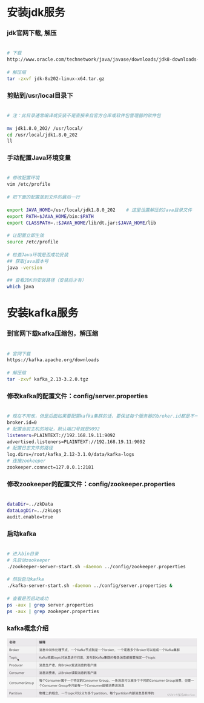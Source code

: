 # 安装jdk服务

### jdk官网下载, 解压

```sh

# 下载
http://www.oracle.com/technetwork/java/javase/downloads/jdk8-downloads-2133151.html

# 解压缩
tar -zxvf jdk-8u202-linux-x64.tar.gz

```


### 剪贴到/usr/local目录下

```sh

# 注：此目录通常编译或安装不是直接来自官方仓库或软件包管理器的软件包

mv jdk1.8.0_202/ /usr/local/
cd /usr/local/jdk1.8.0_202
ll

```


### 手动配置Java环境变量

```sh

# 修改配置环境
vim /etc/profile

# 把下面的配置放到文件的最后一行

export JAVA_HOME=/usr/local/jdk1.8.0_202    # 这里设置解压的Java目录文件
export PATH=$JAVA_HOME/bin:$PATH
export CLASSPATH=.:$JAVA_HOME/lib/dt.jar:$JAVA_HOME/lib

# 让配置立即生效
source /etc/profile

# 检查Java环境是否成功安装
## 获取java版本号
java -version
    
## 查看JDK的安装路径（安装后才有）
which java

```


# 安装kafka服务

### 到官网下载kafka压缩包，解压缩

```sh

# 官网下载
https://kafka.apache.org/downloads

# 解压缩
tar -zxvf kafka_2.13-3.2.0.tgz

```


### 修改kafka的配置文件：config/server.properties

```sh

# 现在不用改，但是后面如果要配置kafka集群的话，要保证每个服务器的broker.id都是不一样的
broker.id=0
# 配置当前主机的地址，默认端口号就是9092
listeners=PLAINTEXT://192.168.19.11:9092
advertised.listeners=PLAINTEXT://192.168.19.11:9092
# 配置日志文件的路径
log.dirs=/root/kafka_2.12-3.1.0/data/kafka-logs
# 连接zookeeper
zookeeper.connect=127.0.0.1:2181

```


### 修改zookeeper的配置文件：config/zookeeper.properties

```sh

dataDir=../zkData
dataLogDir=../zkLogs
audit.enable=true

```


### 启动kafka

```sh

# 进入bin目录
# 先启动zookeeper
./zookeeper-server-start.sh -daemon ../config/zookeeper.properties

# 然后启动kafka
./kafka-server-start.sh -daemon ../config/server.properties &

# 查看是否启动成功
ps -aux | grep server.properties
ps -aux | grep zookeper.properties

```


### kafka概念介绍

![概念图](kafka.png)